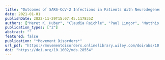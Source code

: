 ```yaml
---
title: "Outcomes of SARS-CoV-2 Infections in Patients With Neurodegenerative Diseases in the LEOSS Cohort"
date: 2021-01-01
publishDate: 2022-11-29T15:07:45.117835Z
authors: ["Meret K. Huber", "Claudia Raichle", "Paul Lingor", "Matthis Synofzik", "Stefan Borgmann", "Johanna Erber", "Lukas Tometten", "Wolfgang Rimili", "Sebastian Dolff", "Kai Wille", "Samuel Knauss", "Christiane Piepel", "Julia Lanznaster", "Siegbert Rieg", "Fabian Prasser", "Lisa Pilgram", "Annika Spottke", "Thomas Klockgether", "Christine Klein", "Franziska Hopfner", "Günter U. Höglinger"]
publication_types: ["2"]
abstract: ""
featured: false
publication: "*Movement Disorders*"
url_pdf: "https://movementdisorders.onlinelibrary.wiley.com/doi/abs/10.1002/mds.28554"
doi: "https://doi.org/10.1002/mds.28554"
---
```


